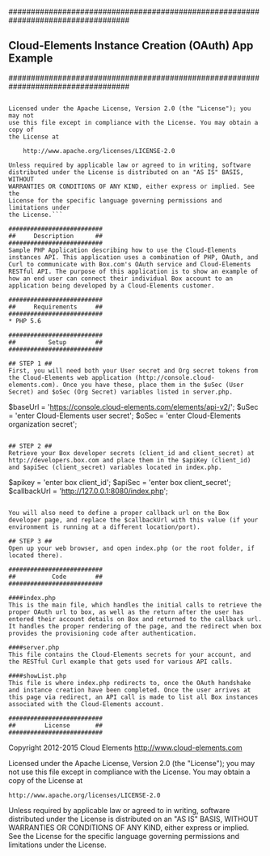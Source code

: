 ###################################################################################
##     Cloud-Elements Instance Creation (OAuth) App Example                      ##
###################################################################################

```Copyright 2012-2015 Cloud Elements <http://www.cloud-elements.com>          

Licensed under the Apache License, Version 2.0 (the "License"); you may not
use this file except in compliance with the License. You may obtain a copy of
the License at

    http://www.apache.org/licenses/LICENSE-2.0

Unless required by applicable law or agreed to in writing, software
distributed under the License is distributed on an "AS IS" BASIS, WITHOUT
WARRANTIES OR CONDITIONS OF ANY KIND, either express or implied. See the
License for the specific language governing permissions and limitations under
the License.```

##########################
##     Description      ##
##########################
Sample PHP Application describing how to use the Cloud-Elements instances API. This application uses a combination of PHP, OAuth, and Curl to communicate with Box.com's OAuth service and Cloud-Elements RESTful API. The purpose of this application is to show an example of how an end user can connect their individual Box account to an application being developed by a Cloud-Elements customer.

##########################
##     Requirements     ##
##########################
* PHP 5.6

##########################
##         Setup        ##
##########################

## STEP 1 ##
First, you will need both your User secret and Org secret tokens from the Cloud-Elements web application (http://console.cloud-elements.com). Once you have these, place them in the $uSec (User Secret) and $oSec (Org Secret) variables listed in server.php.

```
  $baseUrl = 'https://console.cloud-elements.com/elements/api-v2/';
  $uSec = 'enter Cloud-Elements user secret';
  $oSec = 'enter Cloud-Elements organization secret';
```

## STEP 2 ##
Retrieve your Box developer secrets (client_id and client_secret) at http://developers.box.com and place them in the $apiKey (client_id) and $apiSec (client_secret) variables located in index.php.

```
  $apikey = 'enter box client_id';
  $apiSec = 'enter box client_secret';
  $callbackUrl = 'http://127.0.0.1:8080/index.php';
```

You will also need to define a proper callback url on the Box developer page, and replace the $callbackUrl with this value (if your environment is running at a different location/port).

## STEP 3 ##
Open up your web browser, and open index.php (or the root folder, if located there).

##########################
##          Code        ##
##########################

####index.php
This is the main file, which handles the initial calls to retrieve the proper OAuth url to box, as well as the return after the user has entered their account details on Box and returned to the callback url. It handles the proper rendering of the page, and the redirect when box provides the provisioning code after authentication.

####server.php
This file contains the Cloud-Elements secrets for your account, and the RESTful Curl example that gets used for various API calls.

####showList.php
This file is where index.php redirects to, once the OAuth handshake and instance creation have been completed. Once the user arrives at this page via redirect, an API call is made to list all Box instances associated with the Cloud-Elements account.

##########################
##        License       ##
##########################

```
Copyright 2012-2015 Cloud Elements <http://www.cloud-elements.com>

Licensed under the Apache License, Version 2.0 (the "License"); you may not
use this file except in compliance with the License. You may obtain a copy of
the License at

    http://www.apache.org/licenses/LICENSE-2.0

Unless required by applicable law or agreed to in writing, software
distributed under the License is distributed on an "AS IS" BASIS, WITHOUT
WARRANTIES OR CONDITIONS OF ANY KIND, either express or implied. See the
License for the specific language governing permissions and limitations under
the License.
```
